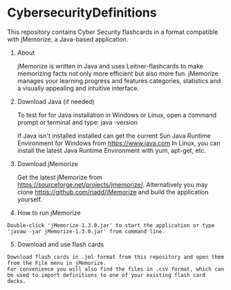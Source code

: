 # CybersecurityDefinitions

This repository contains Cyber Security flashcards in a format compatible with jMemorize, a Java-based application.
 
 1. About

	jMemorize is written in Java and uses Leitner-flashcards to make memorizing facts not only more efficient but also more fun. 
	jMemorize manages your learning progress and features categories, statistics and a visually appealing and intuitive interface.

 2. Download Java (if needed)

    To test for for Java installation in Windows or Linux, open a command prompt or terminal and type: java -version
    
    If Java isn't installed installed can get the current Sun Java Runtime Environment for Windows from https://www.java.com
    In Linux, you can install the latest Java Runtime Environment with yum, apt-get, etc. 
    
 3. Download jMemorize 
 
    Get the latest jMemorize from https://sourceforge.net/projects/jmemorize/.
    Alternatively you may clone https://github.com/riadd/jMemorize and build the application yourself.
 
 4.  How to run jMemorize

	Double-click 'jMemorize-1.3.0.jar' to start the application or type 'javaw -jar jMemorize-1.3.0.jar' from command line.

5.   Download and use flash cards

	Download flash cards in .jml format from this repository and open them from the File menu in jMemorize.
	For convenience you will also find the files in .csv format, which can be used to import definitions to one of your existing flash card decks.
